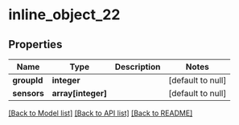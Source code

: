 # inline_object_22

## Properties
Name | Type | Description | Notes
------------ | ------------- | ------------- | -------------
**groupId** | **integer** |  | [default to null]
**sensors** | **array[integer]** |  | [default to null]

[[Back to Model list]](../README.md#documentation-for-models) [[Back to API list]](../README.md#documentation-for-api-endpoints) [[Back to README]](../README.md)


